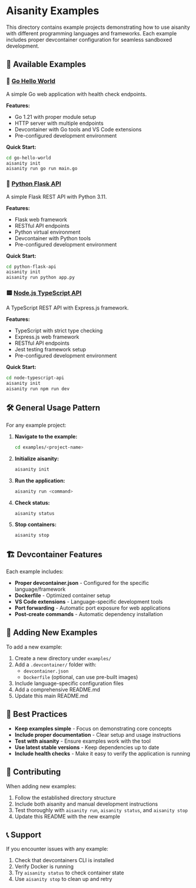 # Aisanity Examples

This directory contains example projects demonstrating how to use aisanity with different programming languages and frameworks. Each example includes proper devcontainer configuration for seamless sandboxed development.

## 📁 Available Examples

### 🚀 [Go Hello World](./go-hello-world/)
A simple Go web application with health check endpoints.

**Features:**
- Go 1.21 with proper module setup
- HTTP server with multiple endpoints
- Devcontainer with Go tools and VS Code extensions
- Pre-configured development environment

**Quick Start:**
```bash
cd go-hello-world
aisanity init
aisanity run go run main.go
```

### 🐍 [Python Flask API](./python-flask-api/)
A simple Flask REST API with Python 3.11.

**Features:**
- Flask web framework
- RESTful API endpoints
- Python virtual environment
- Devcontainer with Python tools
- Pre-configured development environment

**Quick Start:**
```bash
cd python-flask-api
aisanity init
aisanity run python app.py
```

### 🟨 [Node.js TypeScript API](./node-typescript-api/)
A TypeScript REST API with Express.js framework.

**Features:**
- TypeScript with strict type checking
- Express.js web framework
- RESTful API endpoints
- Jest testing framework setup
- Pre-configured development environment

**Quick Start:**
```bash
cd node-typescript-api
aisanity init
aisanity run npm run dev
```

## 🛠️ General Usage Pattern

For any example project:

1. **Navigate to the example:**
   ```bash
   cd examples/<project-name>
   ```

2. **Initialize aisanity:**
   ```bash
   aisanity init
   ```

3. **Run the application:**
   ```bash
   aisanity run <command>
   ```

4. **Check status:**
   ```bash
   aisanity status
   ```

5. **Stop containers:**
   ```bash
   aisanity stop
   ```

## 🏗️ Devcontainer Features

Each example includes:

- **Proper devcontainer.json** - Configured for the specific language/framework
- **Dockerfile** - Optimized container setup
- **VS Code extensions** - Language-specific development tools
- **Port forwarding** - Automatic port exposure for web applications
- **Post-create commands** - Automatic dependency installation

## 🔧 Adding New Examples

To add a new example:

1. Create a new directory under `examples/`
2. Add a `.devcontainer/` folder with:
   - `devcontainer.json`
   - `Dockerfile` (optional, can use pre-built images)
3. Include language-specific configuration files
4. Add a comprehensive README.md
5. Update this main README.md

## 🎯 Best Practices

- **Keep examples simple** - Focus on demonstrating core concepts
- **Include proper documentation** - Clear setup and usage instructions
- **Test with aisanity** - Ensure examples work with the tool
- **Use latest stable versions** - Keep dependencies up to date
- **Include health checks** - Make it easy to verify the application is running

## 🤝 Contributing

When adding new examples:

1. Follow the established directory structure
2. Include both aisanity and manual development instructions
3. Test thoroughly with `aisanity run`, `aisanity status`, and `aisanity stop`
4. Update this README with the new example

## 📞 Support

If you encounter issues with any example:

1. Check that devcontainers CLI is installed
2. Verify Docker is running
3. Try `aisanity status` to check container state
4. Use `aisanity stop` to clean up and retry